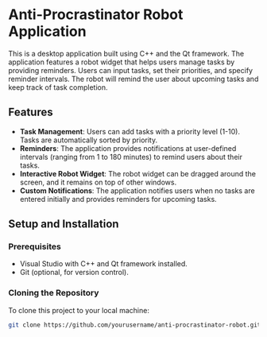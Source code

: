 
# Anti-Procrastinator Robot Application

This is a desktop application built using C++ and the Qt framework. The application features a robot widget that helps users manage tasks by providing reminders. Users can input tasks, set their priorities, and specify reminder intervals. The robot will remind the user about upcoming tasks and keep track of task completion.

## Features

- **Task Management**: Users can add tasks with a priority level (1-10). Tasks are automatically sorted by priority.
- **Reminders**: The application provides notifications at user-defined intervals (ranging from 1 to 180 minutes) to remind users about their tasks.
- **Interactive Robot Widget**: The robot widget can be dragged around the screen, and it remains on top of other windows.
- **Custom Notifications**: The application notifies users when no tasks are entered initially and provides reminders for upcoming tasks.

## Setup and Installation

### Prerequisites
- Visual Studio with C++ and Qt framework installed.
- Git (optional, for version control).

### Cloning the Repository
To clone this project to your local machine:

```bash
git clone https://github.com/yourusername/anti-procrastinator-robot.git

